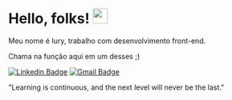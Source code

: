 # Hello, folks! <img src="https://raw.githubusercontent.com/MartinHeinz/MartinHeinz/master/wave.gif" width="30px">

Meu nome é Iury, trabalho com desenvolvimento front-end.

Chama na função aqui em um desses ;)

[![Linkedin Badge](https://img.shields.io/badge/-Iury%20França-32FACB?style=flat-circle&logo=Linkedin&logoColor=&label-colorlink=https://https://www.linkedin.com/in/matheus-l-b-8559001a1/)](https://www.linkedin.com/in/iury-frança-37873318b/) [![Gmail Badge](https://img.shields.io/badge/-iurygfranca@gmail.com-32FACB?style=flat-circle&logo=Gmail&logoColor=white&link=mailto:dlittig.works@gmail.com)](mailto:iurygfranca@gmail.com)

"Learning is continuous, and the next level will never be the last."
